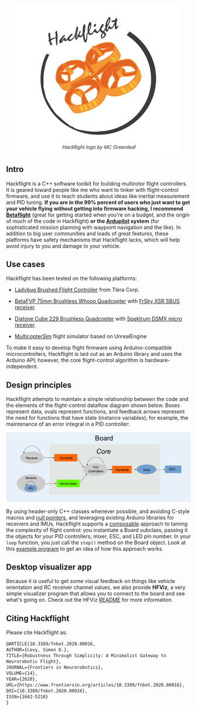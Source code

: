 <p align="center"> 
<img src="media/logo.png" width=450>
</p>

## Intro

Hackflight is a C++ software toolkit for building multirotor flight
controllers.  It is geared toward people like me who want to tinker with
flight-control firmware, and use it to teach students about ideas like inertial
measurement and PID tuning.  <b>If you are in the 99% percent of users who just
want to get your vehicle flying without getting into firmware hacking, I
recommend [Betaflight](http://betaflight.com/)</b> (great for getting started
when you're on a budget, and the origin of much of the code in Hackflight)
<b>or the [Ardupilot](http://copter.ardupilot.org) system</b> (for
sophisticated mission planning with waypoint navigation and the like).  In
addition to big user communities and loads of great features, these platforms
have safety mechanisms that Hackflight lacks, which will help avoid injury to
you and damage to your vehicle.


## Use cases

Hackflight has been tested on the following platforms:

* [Ladybug Brushed Flight Controller](https://www.tindie.com/products/TleraCorp/ladybug-flight-controller) from Tlera Corp.

* [BetaFVP 75mm Brushless Whoop Quadcopter](https://betafpv.com/products/beta75x-2s-whoop-quadcopter) with
[FrSky XSR SBUS receiver](https://www.frsky-rc.com/product/xsr/).


* [Diatone Cube 229 Brushless Quadcopter](https://www.diatoneusa.com/store/p659/Diatone_Toothpick_Cube_229_8500_PNF.html) with
[Spektrum DSMX micro receiver](https://betafpv.com/products/fullspeed-dsmx-receiver).

* [MulticopterSim](https://github.com/simondlevy/MulticopterSim) flight simulator based on UnrealEngine

To make it easy to develop flight firmware using Arduino-compatible
microcontrollers, Hackflight is laid out as an Arduino library and uses
the Arduino API; however, the core flight-control algorithm is hardware-independent.

## Design principles

Hackflight attempts to maintain a simple relationship between
the code and the elements of the flight-control dataflow diagram shown below.
Boxes represent data, ovals represent functions, and feedback arrows
represent the need for functions that have state (instance variables); for
example, the maintenance of an error integral in a PID controller:

<p align="center"> 
<img src="media/dataflow.png" width=700>
</p>

By using header-only C++ classes whenever possible, and avoiding C-style macros and 
[null pointers](https://www.infoq.com/presentations/Null-References-The-Billion-Dollar-Mistake-Tony-Hoare/),
and leveraging existing Arduino libraries for receivers and IMUs,
Hackflight supports a [composable](https://www.programmingtalks.org/talk/brian-beckman-dont-fear-the-monad) 
approach to taming the complexity of flight control: you instantiate a Board
subclass, passing it the objects for your PID controllers, mixer, ESC, and LED
pin number.  In your ```loop``` function, you just call the ```step()``` method
on the Board object.  Look at this [example
program](https://github.com/simondlevy/Hackflight/blob/master/examples/MambaF411Dsmx/MambaF411Dsmx.ino)
to get an idea of how this approach works.

## Desktop visualizer app

Because it is useful to get some visual feedback on things like vehicle orientation and RC receiver
channel values,  we also provide <b>HFViz</b>, a very simple visualizer program
that allows you to connect to the board and see what's going on. Check out the HFViz
[README](https://github.com/simondlevy/Hackflight/blob/master/hfviz/README.md) for more information.

## Citing Hackflight

Please cite Hackflight as:

```
@ARTICLE{10.3389/fnbot.2020.00016,
AUTHOR={Levy, Simon D.},   
TITLE={Robustness Through Simplicity: A Minimalist Gateway to Neurorobotic Flight},      
JOURNAL={Frontiers in Neurorobotics},      
VOLUME={14},           
YEAR={2020},      
URL={https://www.frontiersin.org/articles/10.3389/fnbot.2020.00016},       
DOI={10.3389/fnbot.2020.00016},      
ISSN={1662-5218}
}
```
